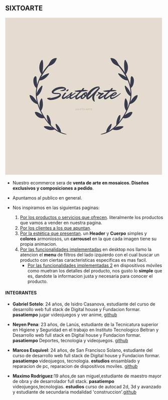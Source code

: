 ## **SIXTOARTE** ##

![](/img/logo/logoprincipal.jpg)

- Nuestro ecommerce sera de **venta de arte en mosaicos. Diseños exclusivos y composiciones a pedido**.

- Apuntamos al publico en general.

- Nos inspiramos en las siguientas paginas:  
    1. [Por los productos o servicios que ofrecen](https://www.facebook.com/sixtoarte-106659301512267). literalmente los productos que vamos a vender en nuestra pagina.
    2. [Por los clientes a los que apuntan](https://buenosairesmosaicos.mitiendanube.com/).
    3. [Por la estética que presentan](https://mitiendadearte.com/). un **Header** y **Cuerpo** simples y **colores** armoniosos, un **carrousel** en la que cada imagen tiene su propia animacion.
    4. [Por las funcionalidades implementadas](https://www.mercadolibre.com.ar/) en desktop nos llamo la atencion el **menu** de filtros del lado izquierdo con el cual buscar un producto con ciertas caracteristicas especificas es mas facil.
        - [Por las funcionalidades implementadas 2](https://www.garbarino.com/) en dispositivos móviles como muetran los  detalles del producto, nos gusto lo **simple** que es, dandote la informacion justa y necesaria para conocer el producto.


#### **INTEGRANTES** ####

  - **Gabriel Sotelo**: 24 años, de Isidro Casanova, estudiante del curso de desarrollo web full stack de Digital house y Fundacion formar. **pasatiempo** jugar videojuegos y ver anime, [github](https://github.com/GabrieSotelo97)

  - **Neyen Pena**: 23 años, de Lanús, estudiante de la Tecnicatura superior en Higiene y Seguridad en el trabajo en Instituto Tecnologico Beltran y Desarrollo web full stack en Digital house y Fundacion formar. **pasatiempo** Deportes, tecnologia y videojuegos. [github](https://github.com/NEYENPENA)

- **Marcos Esquivel**: 24 años, de San Francisco Solano, estudiante del curso de desarrollo web full stack de Digital house y Fundacion formar. **pasatiempo** videojuegos, tecnologia. **estudios** ensamblado y reparacion de pc, reparacion de dispositivos moviles. [github](https://github.com/MarcosEsquivel)

- **Maximo Rodriguez**:19 años,de san miguel,estudiante de maestro mayor de obra y de desarrolador full stack. **pasatiempo** videojuegos,tecnologias. **estudios** curso de autocad 2d, 3d y avanzado y estudiante de secundaria modalidad 'construccion'.[github](https://github.com/Maximo-Rodriguez)